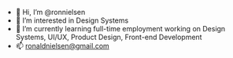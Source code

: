 - 👋 Hi, I’m @ronnielsen
- 👀 I’m interested in Design Systems
- 🌱 I’m currently learning full-time employment working on Design Systems, UI/UX, Product Design, Front-end Development
- 📫 ronaldnielsen@gmail.com

